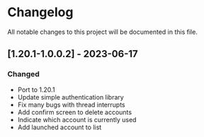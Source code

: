 # Changelog
All notable changes to this project will be documented in this file.

## [1.20.1-1.0.0.2] - 2023-06-17
### Changed
 - Port to 1.20.1
 - Update simple authentication library
 - Fix many bugs with thread interrupts
 - Add confirm screen to delete accounts
 - Indicate which account is currently used
 - Add launched account to list